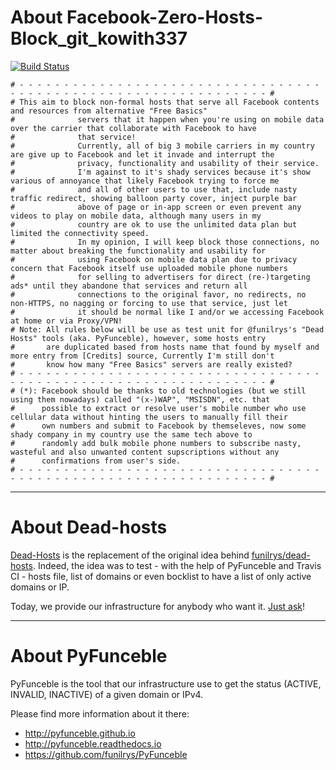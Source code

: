 # About Facebook-Zero-Hosts-Block_git_kowith337

[![Build Status](https://travis-ci.org/dead-hosts/Facebook-Zero-Hosts-Block_git_kowith337.svg?branch=master)](https://travis-ci.org/dead-hosts/Facebook-Zero-Hosts-Block_git_kowith337)

```
# - - - - - - - - - - - - - - - - - - - - - - - - - - - - - - - - - - - - - - - - - - - - - - - - - - - - - - - - - - - - - - - #
# This aim to block non-formal hosts that serve all Facebook contents and resources from alternative "Free Basics"
#              servers that it happen when you're using on mobile data over the carrier that collaborate with Facebook to have
#              that service!
#              Currently, all of big 3 mobile carriers in my country are give up to Facebook and let it invade and interrupt the
#              privacy, functionality and usability of their service.
#              I'm against to it's shady services because it's show various of annoyance that likely Facebook trying to force me
#              and all of other users to use that, include nasty traffic redirect, showing balloon party cover, inject purple bar
#              above of page or in-app screen or even prevent any videos to play on mobile data, although many users in my
#              country are ok to use the unlimited data plan but limited the connectivity speed.
#              In my opinion, I will keep block those connections, no matter about breaking the functionality and usability for
#              using Facebook on mobile data plan due to privacy concern that Facebook itself use uploaded mobile phone numbers
#              for selling to advertisers for direct (re-)targeting ads* until they abandone that services and return all
#              connections to the original favor, no redirects, no non-HTTPS, no nagging or forcing to use that service, just let
#              it should be normal like I and/or we accessing Facebook at home or via Proxy/VPN!
# Note: All rules below will be use as test unit for @funilrys's "Dead Hosts" tools (aka. PyFunceble), however, some hosts entry
#       are duplicated based from hosts name that found by myself and more entry from [Credits] source, Currently I'm still don't
#       know how many "Free Basics" servers are really existed?
# - - - - - - - - - - - - - - - - - - - - - - - - - - - - - - - - - - - - - - - - - - - - - - - - - - - - - - - - - - - - - - - #
# (*): Facebook should be thanks to old technologies (but we still using them nowadays) called "(x-)WAP", "MSISDN", etc. that
#      possible to extract or resolve user's mobile number who use cellular data without hinting the users to manually fill their
#      own numbers and submit to Facebook by themseleves, now some shady company in my country use the same tech above to
#      randomly add bulk mobile phone numbers to subscribe nasty, wasteful and also unwanted content supscriptions without any
#      confirmations from user's side.
# - - - - - - - - - - - - - - - - - - - - - - - - - - - - - - - - - - - - - - - - - - - - - - - - - - - - - - - - - - - - - - - #
```

--------------------------------------------------------------------------------

# About Dead-hosts

[Dead-Hosts](https://github.com/dead-hosts) is the replacement of the original idea behind [funilrys/dead-hosts](https://github.com/funilrys/dead-hosts).
Indeed, the idea was to test - with the help of PyFunceble and Travis CI - hosts file, list of domains or even bocklist to have a list of only active domains or IP.

Today, we provide our infrastructure for anybody who want it. [Just ask](https://github.com/dead-hosts/dev-center/issues/new?template=inclusion-request.md)!

--------------------------------------------------------------------------------

# About PyFunceble

PyFunceble is the tool that our infrastructure use to get the status (ACTIVE, INVALID, INACTIVE) of a given domain or IPv4.

Please find more information about it there:

* http://pyfunceble.github.io
* http://pyfunceble.readthedocs.io
* https://github.com/funilrys/PyFunceble

